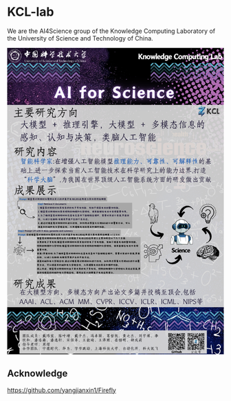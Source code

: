 # KCL-lab

  We are the AI4Science group of the Knowledge Computing Laboratory of the University of Science and Technology of China.

<p align="center">
  <img src="./images/海报.png" width="1000" />
</p>

## Acknowledge

  https://github.com/yangjianxin1/Firefly
